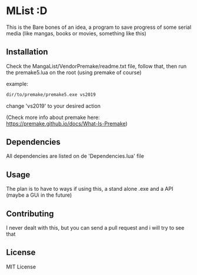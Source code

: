 # MList :D

This is the Bare bones of an idea, a program to save progress of some serial media 
(like mangas, books or movies, something like this)

## Installation

Check the MangaList/VendorPremake/readme.txt file, follow that, then 
run the premake5.lua on the root (using premake of course)

example:
```bash
dir/to/premake/premake5.exe vs2019
```

change 'vs2019' to your desired action

(Check more info about premake here: https://premake.github.io/docs/What-Is-Premake)

## Dependencies

All dependencies are listed on de 'Dependencies.lua' file

## Usage

The plan is to have to ways if using this, a stand alone .exe 
and a API (maybe a GUi in the future)

## Contributing

I never dealt with this, but you can send a pull request and i will try to see that

## License
MIT License